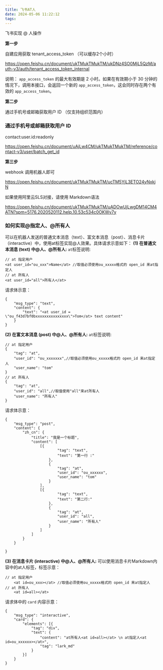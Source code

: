```yaml
---
title: 飞书AT人
date: 2024-05-06 11:22:12
tags:
---
```


飞书实现 @ 人操作

**第一步**

自建应用获取 tenant_access_token （可以缓存2个小时）

https://open.feishu.cn/document/ukTMukTMukTM/ukDNz4SO0MjL5QzM/auth-v3/auth/tenant_access_token_internal


说明： `app_access_token` 的最大有效期是 2 小时。如果在有效期小于 30 分钟的情况下，调用本接口，会返回一个新的 `app_access_token`，这会同时存在两个有效的 `app_access_token`。

**第二步**

通过手机号或邮箱获取用户 ID （仅支持组织范围内）

### 通过手机号或邮箱获取用户 ID

contact:user.id:readonly

https://open.feishu.cn/document/uAjLw4CM/ukTMukTMukTM/reference/contact-v3/user/batch_get_id

**第三步**

webhook 调用机器人即可

https://open.feishu.cn/document/ukTMukTMukTM/ucTM5YjL3ETO24yNxkjN

如果使用阿里云SLS对接，请使用 Markdown语法

https://open.feishu.cn/document/ukTMukTMukTM/uADOwUjLwgDM14CM4ATN?spm=5176.2020520112.help.10.53c534c0OKWv7y

### 如何实现@指定人、@所有人

可以在机器人发送的普通文本消息（text）、富文本消息（post）、消息卡片（interactive）中，使用at标签实现@人效果。具体请求示意如下：
**(1) 在普通文本消息 (text) 中@人、@所有人:**
`at`标签说明:

```
// at 指定用户
<at user_id="ou_xxx">Name</at> //取值必须使用ou_xxxxx格式的 open_id 来at指定人
// at 所有人
<at user_id="all">所有人</at> 
```

请求体示意：

```
{
	"msg_type": "text",
	"content": {
		"text": "<at user_id = \"ou_f43d7bf0bxxxxxxxxxxxxxxx\">Tom</at> text content"
	}
}
```

**(2) 在富文本消息 (post) 中@人、@所有人:**
`at`标签说明:

```
// at 指定用户
{
	"tag": "at",
	"user_id": "ou_xxxxxxx",//取值必须使用ou_xxxxx格式的 open_id 来at指定人
	"user_name": "tom"
}
// at 所有人
{
	"tag": "at",
	"user_id": "all",//取值使用"all"来at所有人
	"user_name": "所有人"
} 
```

请求体示意：

```
{
	"msg_type": "post",
	"content": {
		"zh_cn": {
			"title": "我是一个标题",
			"content": [
				[{
						"tag": "text",
						"text": "第一行 :"
					},
					{
						"tag": "at",
						"user_id": "ou_xxxxxx",
						"user_name": "tom"
					}
				],
				[{
						"tag": "text",
						"text": "第二行:"
					},
					{
						"tag": "at",
						"user_id": "all",
						"user_name": "所有人"
					}
				]
			]
		}
	}

}
```

**(3) 在消息卡片 (interactive) 中@人、@所有人:**
可以使用消息卡片Markdown内容中的at人标签，标签示意：

```
// at 指定用户
	<at id=ou_xxx></at> //取值必须使用ou_xxxxx格式的 open_id 来at指定人
// at 所有人
	<at id=all></at> 
```

请求体中的 `card` 内容示意：

```
{
	"msg_type": "interactive",
	"card": {
		"elements": [{
			"tag": "div",
			"text": {
				"content": "at所有人<at id=all></at> \n at指定人<at id=ou_xxxxxx></at>",
				"tag": "lark_md"
			}
		}]
	}
}
```



